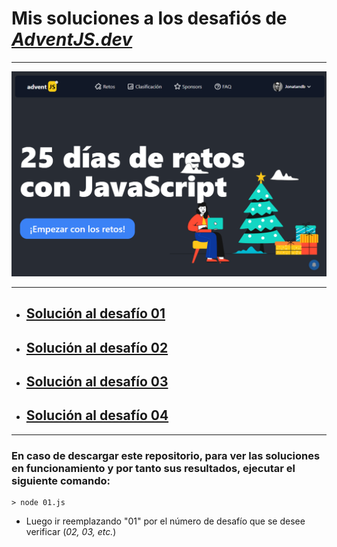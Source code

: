 # Mis soluciones a los desafiós de _[AdventJS.dev](https://adventjs.dev/)_

---

![](./Screenshot_AdventJS.png)

---

- ## [Solución al desafío 01](https://codepen.io/Jonatandb/pen/ZEvqVLx)
- ## [Solución al desafío 02](https://codepen.io/Jonatandb/pen/gOoBZRP)

- ## [Solución al desafío 03](https://codepen.io/Jonatandb/pen/MWrPZoQ)

- ## [Solución al desafío 04](https://codepen.io/Jonatandb/pen/VwyEqzZ)

---

### En caso de descargar este repositorio, para ver las soluciones en funcionamiento y por tanto sus resultados, ejecutar el siguiente comando:

    > node 01.js

- Luego ir reemplazando "01" por el número de desafío que se desee verificar (_02, 03, etc._)
